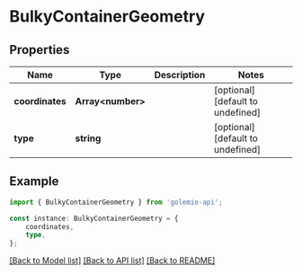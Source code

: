 # BulkyContainerGeometry


## Properties

Name | Type | Description | Notes
------------ | ------------- | ------------- | -------------
**coordinates** | **Array&lt;number&gt;** |  | [optional] [default to undefined]
**type** | **string** |  | [optional] [default to undefined]

## Example

```typescript
import { BulkyContainerGeometry } from 'golemio-api';

const instance: BulkyContainerGeometry = {
    coordinates,
    type,
};
```

[[Back to Model list]](../README.md#documentation-for-models) [[Back to API list]](../README.md#documentation-for-api-endpoints) [[Back to README]](../README.md)
